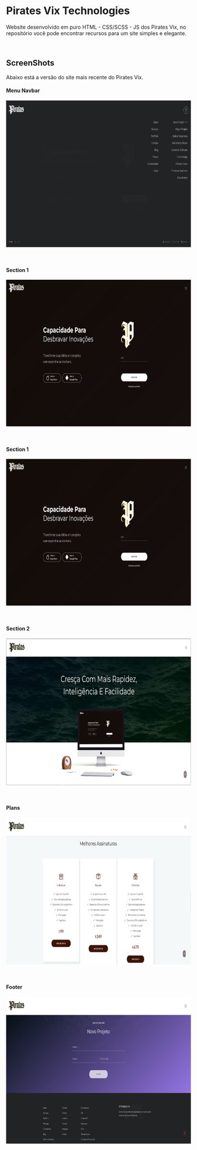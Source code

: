# Pirates Vix Technologies

Website desenvolvido em puro HTML - CSS/SCSS - JS dos Pirates Vix, no repositório você pode encontrar recursos para um site simples e elegante.

<br/>


## ScreenShots

Abaixo está a versão do site mais recente do Pirates Vix.
<br/>

#### Menu Navbar

<img width="800" height="400" src="https://raw.githubusercontent.com/piratesvix/community/main/assets/screenshot/website/website-piratesvix-v1.0-navbar.jpeg"></img>

<br/>


#### Section 1

<img width="800" height="400" src="https://raw.githubusercontent.com/piratesvix/community/main/assets/screenshot/website/website-piratesvix-v1.0.jpeg"></img>

<br/>

#### Section 1

<img width="800" height="400" src="https://raw.githubusercontent.com/piratesvix/community/main/assets/screenshot/website/website-piratesvix-v1.0.jpeg"></img>

<br/>

#### Section 2

<img width="800" height="400" src="https://raw.githubusercontent.com/piratesvix/community/main/assets/screenshot/website/website-piratesvix-v1.0-3-section.jpeg"></img>


<br/>

#### Plans

<img width="800" height="400" src="https://raw.githubusercontent.com/piratesvix/community/main/assets/screenshot/website/website-piratesvix-v1.0-plans.jpeg"></img>


<br/>

#### Footer

<img width="800" height="400" src="https://raw.githubusercontent.com/piratesvix/community/main/assets/screenshot/website/website-piratesvix-v1.0-footer.jpeg"></img>


<br/>